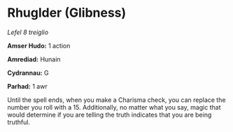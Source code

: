 # Rhuglder (Glibness)

*Lefel 8 treiglio*

**Amser Hudo:** 1 action

**Amrediad:** Hunain

**Cydrannau:** G

**Parhad:** 1 awr

Until the spell ends, when you make a Charisma check, you can replace the number you roll with a 15. Additionally, no matter what you say, magic that would determine if you are telling the truth indicates that you are being truthful.